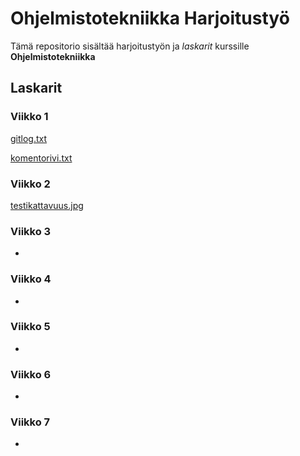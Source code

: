 # Ohjelmistotekniikka Harjoitustyö
Tämä repositorio sisältää harjoitustyön ja _laskarit_ kurssille **Ohjelmistotekniikka**

## Laskarit
### Viikko 1
[gitlog.txt](https://github.com/Jamb000h/ot-harjoitustyo/blob/master/laskarit/viikko1/gitlog.txt)

[komentorivi.txt](https://github.com/Jamb000h/ot-harjoitustyo/blob/master/laskarit/viikko1/komentorivi.txt)
### Viikko 2
[testikattavuus.jpg](https://github.com/Jamb000h/ot-harjoitustyo/blob/master/laskarit/viikko2/testikattavuus.jpg)
### Viikko 3
-
### Viikko 4
-
### Viikko 5
-
### Viikko 6
-
### Viikko 7
-
